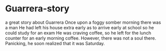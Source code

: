 # Guarrera-story
a great story about Guarrera
Once upon a foggy somber morning there was a man
He had left his house extra early as to arrive early at school so he could study for an exam
He was craving coffee, so he left for the lunch counter for an early morning coffee. 
However, there was not a soul there.
Panicking, he soon realized that it was Saturday. 
